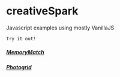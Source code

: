creativeSpark
=============
  
Javascript examples using mostly VanillaJS

```Try it out!```
  
##### [MemoryMatch](http://mmatch-bfmags.appspot.com/)
##### [Photogrid](http://photogrid-bfmags.appspot.com/)  
 
